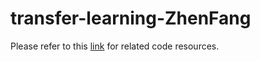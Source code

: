 # transfer-learning-ZhenFang
Please refer to this [link](https://github.com/fang-zhen?tab=repositories) for related code resources.
